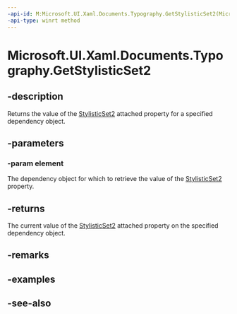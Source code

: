 ```yaml
---
-api-id: M:Microsoft.UI.Xaml.Documents.Typography.GetStylisticSet2(Microsoft.UI.Xaml.DependencyObject)
-api-type: winrt method
---
```


<!-- Method syntax
public bool GetStylisticSet2(Windows.UI.Xaml.DependencyObject element)
-->

# Microsoft.UI.Xaml.Documents.Typography.GetStylisticSet2

## -description
Returns the value of the [StylisticSet2](/uwp/api/microsoft.ui.xaml.documents.typography#xaml-attached-properties) attached property for a specified dependency object.

## -parameters
### -param element
The dependency object for which to retrieve the value of the [StylisticSet2](/uwp/api/microsoft.ui.xaml.documents.typography#xaml-attached-properties) property.

## -returns
The current value of the [StylisticSet2](/uwp/api/microsoft.ui.xaml.documents.typography#xaml-attached-properties) attached property on the specified dependency object.

## -remarks

## -examples

## -see-also
